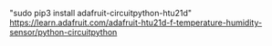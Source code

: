 "sudo pip3 install adafruit-circuitpython-htu21d"
https://learn.adafruit.com/adafruit-htu21d-f-temperature-humidity-sensor/python-circuitpython
